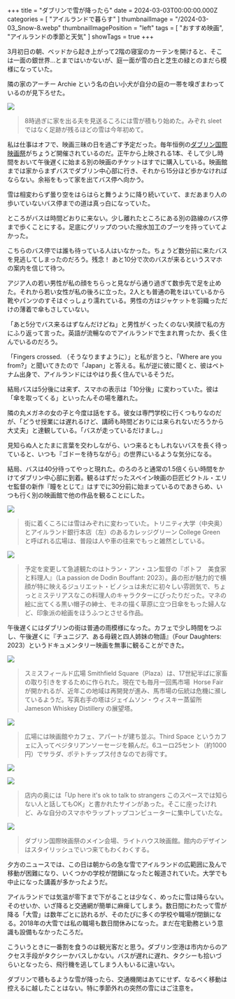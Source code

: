+++
title = "ダブリンで雪が降ったら"
date = 2024-03-03T00:00:00.000Z
categories = [ "アイルランドで暮らす" ]
thumbnailImage = "/2024-03-03_Snow-8.webp"
thumbnailImagePosition = "left"
tags = [ "おすすめ映画", "アイルランドの季節と天気" ]
showTags = true
+++

3月初日の朝、ベッドから起き上がって2階の寝室のカーテンを開けると、そこは一面の銀世界...とまではいかないが、庭一面が雪の白と芝生の緑とのまだら模様になっていた。

<!--more-->

隣の家のアーチー Archie という名の白い小犬が自分の庭の一帯を嗅ぎまわっているのが見下ろせた。

![](/2024-03-03_Snow-8.webp)

> 8時過ぎに家を出る夫を見送るころには雪が積もり始めた。みぞれ sleet ではなく足跡が残るほどの雪は今年初めて。

私は仕事はオフで、映画三昧の日を過ごす予定だった。毎年恒例の[ダブリン国際映画祭](https://diff.ie/)がちょうど開催されているのだ。正午から上映される1本、そして少し時間をおいて午後遅くに始まる別の映画のチケットはすでに購入している。映画館までは家からまずバスでダブリン中心部に行き、それから15分ほど歩かなければならない。余裕をもって家を出てバス停へ向かう。

雪は相変わらず曇り空をはらはらと舞うように降り続いていて、まだあまり人の歩いていないバス停までの道は真っ白になっていた。

ところがバスは時間どおりに来ない。少し離れたところにある別の路線のバス停まで歩くことにする。足底にグリップのついた撥水加工のブーツを持っていてよかった。

こちらのバス停では誰も待っている人はいなかった。ちょうど数分前に来たバスを見逃してしまったのだろう。残念！ あと10分で次のバスが来るというスマホの案内を信じて待つ。

アジア人の若い男性が私の顔をちらっと見ながら通り過ぎて数歩先で足を止めた。それから若い女性が私の後ろに立った。2人とも普通の靴をはいているから靴やパンツのすそはぐっしょり濡れている。男性の方はジャケットを羽織っただけの薄着で傘もさしていない。

「あと5分でバス来るはずなんだけどね」と男性がくったくのない笑顔で私の方にふり返って言った。英語が流暢なのでアイルランドで生まれ育ったか、長く住んでいるのだろう。

「Fingers crossed. （そうなりますように）」と私が言うと、「Where are you from?」と聞いてきたので「Japan」と答える。私が逆に彼に聞くと、彼はベトナム出身で、アイルランドにはやはり長く住んでいるそうだ。

結局バスは5分後には来ず、スマホの表示は「10分後」に変わっていた。彼は「傘を取ってくる」といったんその場を離れた。

隣の丸メガネの女の子と今度は話をする。彼女は専門学校に行くつもりなのだが、「どうせ授業には遅れるけど、講師も時間どおりには来られないだろうから大丈夫」と達観している。「バスが走っているだけまし。」

見知らぬ人とたまに言葉を交わしながら、いつ来るともしれないバスを長く待っていると、いつも『ゴドーを待ちながら』の世界にいるような気分になる。

結局、バスは40分待ってやっと現れた。のろのろと通常の1.5倍くらい時間をかけてダブリン中心部に到着。観るはずだったスペイン映画の巨匠ビクトル・エリセ監督の新作『瞳をとじて』はすでに30分前に始まっているのであきらめ、いつも行く別の映画館で他の作品を観ることにした。

![](/2024-03-03_Snow-6.webp)

> 街に着くころには雪はみぞれに変わっていた。トリニティ大学（中央奥）とアイルランド銀行本店（左）のあるカレッジグリーン College Green と呼ばれる広場は、普段は人や車の往来でもっと雑然としている。

![](/2024-03-03_Snow-5.webp)

> 予定を変更して急遽観たのはトラン・アン・ユン監督の『ポトフ　美食家と料理人』（La passion de Dodin Bouffant: 2023）。鼻の形が魅力的で横顔が特に映えるジュリエット・ビノシュは未だに初々しい雰囲気で、ちょっとミステリアスなこの料理人のキャラクターにぴったりだった。マネの絵に出てくる黒い帽子の紳士、モネの描く草原に立つ日傘をもった婦人など、印象派の絵画をほうふつとさせる作品。

午後遅くにはダブリンの街は普通の雨模様になった。カフェで少し時間をつぶし、午後遅くに『チュニジア、ある母親と四人姉妹の物語』（Four Daughters: 2023）というドキュメンタリー映画を無事に観ることができた。

![](/2024-03-03_Snow-4.webp)

> スミスフィールド広場 Smithfield Square（Plaza）は、17世紀半ばに家畜の取り引きをするために作られた。現在でも毎月一回馬市場  Horse Fair が開かれるが、近年この地域は再開発が進み、馬市場の伝統は危機に瀕しているようだ。写真右手の塔はジェイムソン・ウィスキー蒸留所 Jameson Whiskey Distillery の展望塔。

![](/2024-03-03_Snow-3.webp)

> 広場には映画館やカフェ、アパートが建ち並ぶ。Third Space というカフェに入ってベジタリアンソーセージを頼んだ。6ユーロ25セント（約1000円）でサラダ、ポテトチップス付きなのでお得です。

![](/2024-03-03_Snow-1.webp)

![](/2024-03-03_Snow-2.webp)

> 店内の奥には「Up here it's ok to talk to strangers このスペースでは知らない人と話してもOK」と書かれたサインがあった。そこに座ったけれど、みな自分のスマホやラップトップコンピューターに集中していたな。

![](/2024-03-03_Snow-9.webp)

> ダブリン国際映画祭のメイン会場、ライトハウス映画館。館内のデザインはスタイリッシュでいつ来てもわくわくする。

夕方のニュースでは、この日は朝からの急な雪でアイルランドの広範囲に及んで移動が困難になり、いくつかの学校が閉鎖になったと報道されていた。大学でも中止になった講義が多かったようだ。

アイルランドでは気温が零下まで下がることは少なく、めったに雪は降らない。そのせいか、いざ降ると交通網が簡単に麻痺してしまう。数日間にわたって雪が降る「大雪」は数年ごとに訪れるが、そのたびに多くの学校や職場が閉鎖になる。2018年の大雪では私の職場も数日間休みになった。まだ在宅勤務という意識も設備もなかったころだ。

こういうときに一番割を食うのは観光客だと思う。ダブリン空港は市内からのアクセス手段がタクシーかバスしかない。バスが遅れに遅れ、タクシーも拾いづらいとなったら、飛行機を逃してしまう人もいるに違いない。

ダブリンで積もるような雪が降ったら、交通機関はあてにせず、なるべく移動は控えるに越したことはない。特に季節外れの突然の雪にはご注意を。
